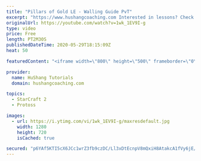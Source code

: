 ```yaml
---
title: "Pillars of Gold LE - Walling Guide PvT"
excerpt: "https://www.hushangcoaching.com Interested in lessons? Check out the website for more information ------------------------------------------------------------------------------------------------------- Want to support HuShang Tutorials directly? Patreon is a website where you can contribute a monthly"
originalUrl: https://youtube.com/watch?v=1wk_1EV9I-g
type: video
price: Free
length: PT2M30S
publishedDateTime: 2020-05-29T18:15:09Z
heat: 50

featuredContent: "<iframe width=\"800\" height=\"500\" frameborder=\"0\" src=\"https://www.youtube.com/embed/1wk_1EV9I-g\" allow=\"accelerometer; autoplay; encrypted-media; gyroscope; picture-in-picture\" allowfullscreen></iframe>"

provider:
  name: HuShang Tutorials
  domain: hushangcoaching.com

topics:
  - StarCraft 2
  - Protoss

images:
  - url: https://i.ytimg.com/vi/1wk_1EV9I-g/maxresdefault.jpg
    width: 1280
    height: 720
    isCached: true

secured: "p6YAf5KTI5cX6JCc1wrZ3fb9czDC/Ll3xDtEcnpV8mQxiH8AtakcA1fVy6jE/3w3XMIpLOZJra6j/RsD5rJWy3icqwo0dJjqQmfjTr1BuyXRAw+udnGR75RPnncwT550j88cvfSSj2DAD9OYTpxbvpgc9ezFcLXbq6HkPo4Uka3MOTJ8L/mUg+HnmXVRR08FxDLg2E3ZrJOEVoiz6uAW7s500opqLwFoLPocHV5xHy5jq1TKslS12UkapbZoXrbpCTyl7TsG4ZF6jxVKTqxfFZ75TMWRqkiKlIpbylVnCZtbMBSL3yIYIA5Rwzwsc5w08GaKiDmSzTlQjbHWn5UIjZ/19A6BoOS9b4kfZCX282MoO92qX0YoefRun4JE76JfLTO3Rt7WXLnU/bNchGgbArkepWXllKWQ8vf0EOBd254=;OAnDT1YuBQKGNHNGTfS2Tg=="
---
```



